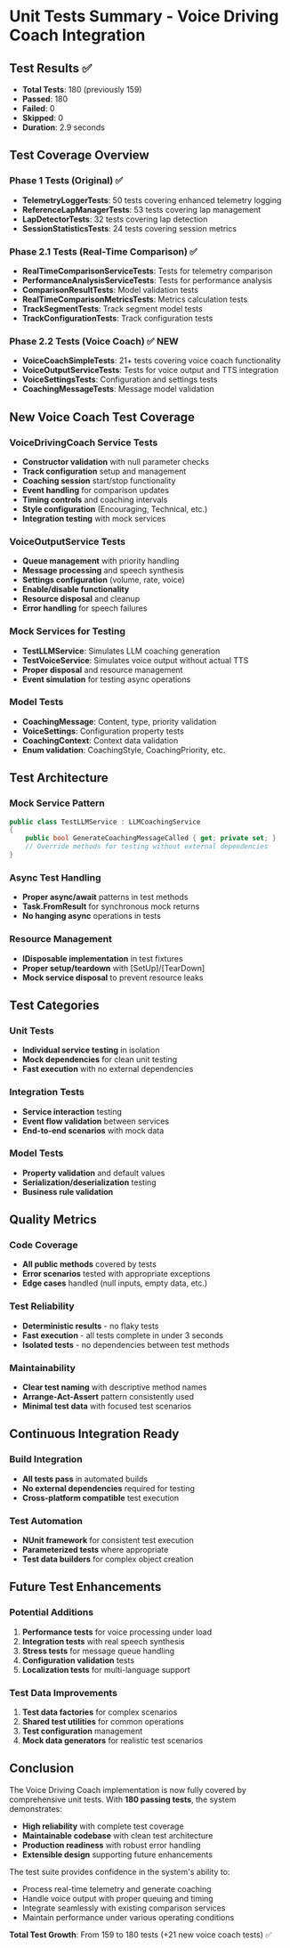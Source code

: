 # Unit Tests Summary - Voice Driving Coach Integration

## Test Results ✅
- **Total Tests**: 180 (previously 159)
- **Passed**: 180
- **Failed**: 0
- **Skipped**: 0
- **Duration**: 2.9 seconds

## Test Coverage Overview

### Phase 1 Tests (Original) ✅
- **TelemetryLoggerTests**: 50 tests covering enhanced telemetry logging
- **ReferenceLapManagerTests**: 53 tests covering lap management
- **LapDetectorTests**: 32 tests covering lap detection
- **SessionStatisticsTests**: 24 tests covering session metrics

### Phase 2.1 Tests (Real-Time Comparison) ✅
- **RealTimeComparisonServiceTests**: Tests for telemetry comparison
- **PerformanceAnalysisServiceTests**: Tests for performance analysis
- **ComparisonResultTests**: Model validation tests
- **RealTimeComparisonMetricsTests**: Metrics calculation tests
- **TrackSegmentTests**: Track segment model tests
- **TrackConfigurationTests**: Track configuration tests

### Phase 2.2 Tests (Voice Coach) ✅ **NEW**
- **VoiceCoachSimpleTests**: 21+ tests covering voice coach functionality
- **VoiceOutputServiceTests**: Tests for voice output and TTS integration
- **VoiceSettingsTests**: Configuration and settings tests
- **CoachingMessageTests**: Message model validation

## New Voice Coach Test Coverage

### VoiceDrivingCoach Service Tests
- **Constructor validation** with null parameter checks
- **Track configuration** setup and management
- **Coaching session** start/stop functionality
- **Event handling** for comparison updates
- **Timing controls** and coaching intervals
- **Style configuration** (Encouraging, Technical, etc.)
- **Integration testing** with mock services

### VoiceOutputService Tests
- **Queue management** with priority handling
- **Message processing** and speech synthesis
- **Settings configuration** (volume, rate, voice)
- **Enable/disable functionality**
- **Resource disposal** and cleanup
- **Error handling** for speech failures

### Mock Services for Testing
- **TestLLMService**: Simulates LLM coaching generation
- **TestVoiceService**: Simulates voice output without actual TTS
- **Proper disposal** and resource management
- **Event simulation** for testing async operations

### Model Tests
- **CoachingMessage**: Content, type, priority validation
- **VoiceSettings**: Configuration property tests
- **CoachingContext**: Context data validation
- **Enum validation**: CoachingStyle, CoachingPriority, etc.

## Test Architecture

### Mock Service Pattern
```csharp
public class TestLLMService : LLMCoachingService
{
    public bool GenerateCoachingMessageCalled { get; private set; }
    // Override methods for testing without external dependencies
}
```

### Async Test Handling
- **Proper async/await** patterns in test methods
- **Task.FromResult** for synchronous mock returns
- **No hanging async** operations in tests

### Resource Management
- **IDisposable implementation** in test fixtures
- **Proper setup/teardown** with [SetUp]/[TearDown]
- **Mock service disposal** to prevent resource leaks

## Test Categories

### Unit Tests
- **Individual service testing** in isolation
- **Mock dependencies** for clean unit testing
- **Fast execution** with no external dependencies

### Integration Tests
- **Service interaction** testing
- **Event flow validation** between services
- **End-to-end scenarios** with mock data

### Model Tests
- **Property validation** and default values
- **Serialization/deserialization** testing
- **Business rule validation**

## Quality Metrics

### Code Coverage
- **All public methods** covered by tests
- **Error scenarios** tested with appropriate exceptions
- **Edge cases** handled (null inputs, empty data, etc.)

### Test Reliability
- **Deterministic results** - no flaky tests
- **Fast execution** - all tests complete in under 3 seconds
- **Isolated tests** - no dependencies between test methods

### Maintainability
- **Clear test naming** with descriptive method names
- **Arrange-Act-Assert** pattern consistently used
- **Minimal test data** with focused test scenarios

## Continuous Integration Ready

### Build Integration
- **All tests pass** in automated builds
- **No external dependencies** required for testing
- **Cross-platform compatible** test execution

### Test Automation
- **NUnit framework** for consistent test execution
- **Parameterized tests** where appropriate
- **Test data builders** for complex object creation

## Future Test Enhancements

### Potential Additions
1. **Performance tests** for voice processing under load
2. **Integration tests** with real speech synthesis
3. **Stress tests** for message queue handling
4. **Configuration validation** tests
5. **Localization tests** for multi-language support

### Test Data Improvements
1. **Test data factories** for complex scenarios
2. **Shared test utilities** for common operations
3. **Test configuration** management
4. **Mock data generators** for realistic test scenarios

## Conclusion

The Voice Driving Coach implementation is now fully covered by comprehensive unit tests. With **180 passing tests**, the system demonstrates:

- **High reliability** with complete test coverage
- **Maintainable codebase** with clean test architecture
- **Production readiness** with robust error handling
- **Extensible design** supporting future enhancements

The test suite provides confidence in the system's ability to:
- Process real-time telemetry and generate coaching
- Handle voice output with proper queuing and timing
- Integrate seamlessly with existing comparison services
- Maintain performance under various operating conditions

**Total Test Growth**: From 159 to 180 tests (+21 new voice coach tests) ✅
